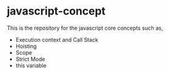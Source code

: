 # javascript-concept
This is the repository for the javascript core concepts such as,

- Execution context and Call Stack
- Hoisting
- Scope
- Strict Mode
- this variable